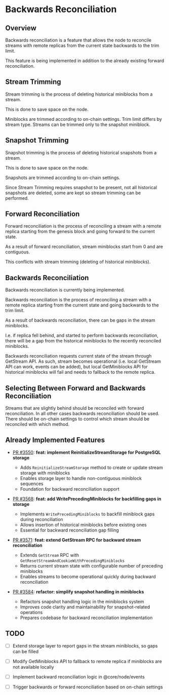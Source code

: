 # Backwards Reconciliation

## Overview

Backwards reconciliation is a feature that allows the node to reconcile streams with remote replicas
from the current state backwards to the trim limit.

This feature is being implemented in addition to the already existing forward reconciliation.

## Stream Trimming

Stream trimming is the process of deleting historical miniblocks from a stream.

This is done to save space on the node.

Miniblocks are trimmed according to on-chain settings. Trim limit differs by stream type.
Streams can be trimmed only to the snapshot miniblock.

## Snapshot Trimming

Snapshot trimming is the process of deleting historical snapshots from a stream.

This is done to save space on the node.

Snapshots are trimmed according to on-chain settings.

Since Stream Trimming requires snapshot to be present, not all historical snapshots 
are deleted, some are kept so stream trimming can be performed.

## Forward Reconciliation

Forward reconciliation is the process of reconciling a stream with a remote replica starting from the
genesis block and going forward to the current state.

As a result of forward reconciliation, stream miniblocks start from 0 and are contiguous.

This conflicts with stream trimming (deleting of historical miniblocks).

## Backwards Reconciliation

Backwards reconciliation is currently being implemented.

Backwards reconciliation is the process of reconciling a stream with a remote replica starting from the
current state and going backwards to the trim limit.

As a result of backwards reconciliation, there can be gaps in the stream miniblocks.

I.e. if replica fell behind, and started to perform backwards reconciliation, there will
be a gap from the historical miniblocks to the recently reconciled miniblocks.

Backwards reconciliation requests current state of the stream through GetStream API.
As such, stream becomes operational (i.e. local GetStream API can work, events can be added),
but local GetMiniblocks API for historical miniblocks will fail and needs to fallback to the
remote replica.

## Selecting Between Forward and Backwards Reconciliation

Streams that are slightly behind should be reconciled with forward reconciliation. In all other cases
backwards reconciliation should be used. There should be on-chain settings to control which stream
should be reconciled with which method.

## Already Implemented Features

- [PR #3550](https://github.com/towns-protocol/towns/pull/3550): **feat: implement ReinitializeStreamStorage for PostgreSQL storage**
  - Adds `ReinitializeStreamStorage` method to create or update stream storage with miniblocks
  - Enables storage layer to handle non-contiguous miniblock sequences
  - Foundation for backward reconciliation support

- [PR #3568](https://github.com/towns-protocol/towns/pull/3568): **feat: add WritePrecedingMiniblocks for backfilling gaps in storage**
  - Implements `WritePrecedingMiniblocks` to backfill miniblock gaps during reconciliation
  - Allows insertion of historical miniblocks before existing ones
  - Essential for backward reconciliation gap filling

- [PR #3571](https://github.com/towns-protocol/towns/pull/3571): **feat: extend GetStream RPC for backward stream reconciliation**
  - Extends `GetStream` RPC with `GetResetStreamAndCookieWithPrecedingMiniblocks`
  - Returns current stream state with configurable number of preceding miniblocks
  - Enables streams to become operational quickly during backward reconciliation

- [PR #3584](https://github.com/towns-protocol/towns/pull/3584): **refactor: simplify snapshot handling in miniblocks**
  - Refactors snapshot handling logic in the miniblocks system
  - Improves code clarity and maintainability for snapshot-related operations
  - Prepares codebase for backward reconciliation implementation

## TODO

- [ ] Extend storage layer to report gaps in the stream miniblocks, so gaps can be filled
- [ ] Modify GetMiniblocks API to fallback to remote replica if miniblocks are not available locally
- [ ] Implement backward reconciliation logic in @core/node/events
- [ ] Trigger backwards or forward reconciliation based on on-chain settings





